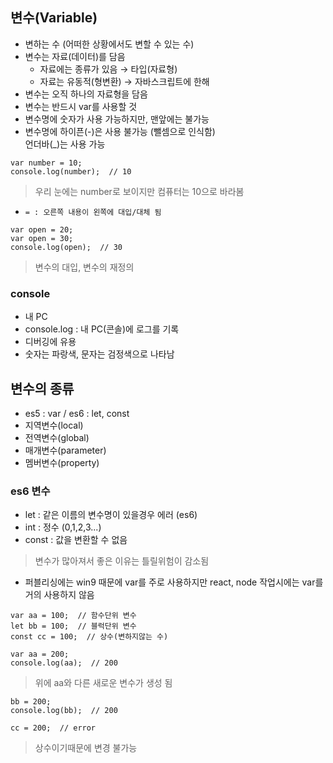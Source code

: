 ## 변수(Variable)
- 변하는 수 (어떠한 상황에서도 변할 수 있는 수)
- 변수는 자료(데이터)를 담음
  - 자료에는 종류가 있음 → 타입(자료형)
  - 자료는 유동적(형변환) → 자바스크립트에 한해
- 변수는 오직 하나의 자료형을 담음
- 변수는 반드시 var를 사용할 것
- 변수명에 숫자가 사용 가능하지만, 맨앞에는 불가능
- 변수명에 하이픈(-)은 사용 불가능 (뺄셈으로 인식함)<br/>언더바(_)는 사용 가능
```
var number = 10;
console.log(number);  // 10
```
> 우리 눈에는 number로 보이지만 컴퓨터는 10으로 바라봄
- `= : 오른쪽 내용이 왼쪽에 대입/대체 됨`
```
var open = 20;
var open = 30;
console.log(open);  // 30
```
> 변수의 대입, 변수의 재정의

### console
- 내 PC
- console.log : 내 PC(콘솔)에 로그를 기록
- 디버깅에 유용
- 숫자는 파랑색, 문자는 검정색으로 나타남

## 변수의 종류
- es5 : var / es6 : let, const
- 지역변수(local)
- 전역변수(global)
- 매개변수(parameter)
- 멤버변수(property)

### es6 변수
- let : 같은 이름의 변수명이 있을경우 에러 (es6)
- int : 정수 (0,1,2,3...)
- const : 값을 변환할 수 없음
> 변수가 많아져서 좋은 이유는 틀릴위험이 감소됨
- 퍼블리싱에는 win9 때문에 var를 주로 사용하지만 react, node 작업시에는 var를 거의 사용하지 않음
```
var aa = 100;  // 함수단위 변수
let bb = 100;  // 블럭단위 변수
const cc = 100;  // 상수(변하지않는 수)
```
```
var aa = 200;
console.log(aa);  // 200
```
> 위에 aa와 다른 새로운 변수가 생성 됨
```
bb = 200;
console.log(bb);  // 200
```
```
cc = 200;  // error
```
> 상수이기때문에 변경 불가능
